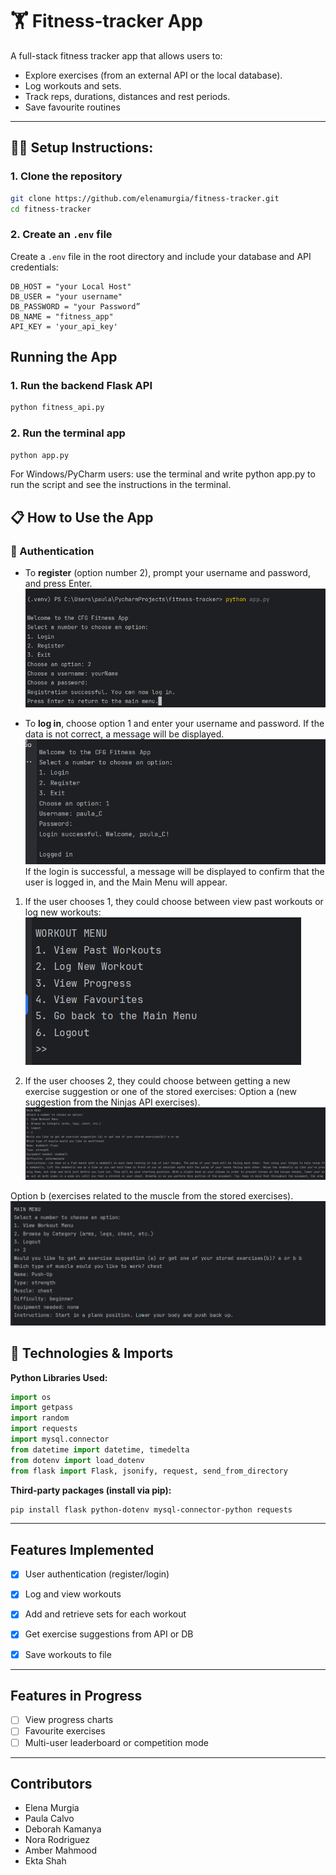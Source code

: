 # 🏋️ Fitness-tracker App
A full-stack fitness tracker app that allows users to:
- Explore exercises (from an external API or the local database).
- Log workouts and sets.
- Track reps, durations, distances and rest periods.
- Save favourite routines

---

## 🧑‍💻 Setup Instructions:

### 1. Clone the repository
```bash
git clone https://github.com/elenamurgia/fitness-tracker.git
cd fitness-tracker
```
### 2. Create an `.env` file 
Create a `.env` file in the root directory and include your database and API credentials: 

```env
DB_HOST = "your Local Host"
DB_USER = "your username"
DB_PASSWORD = "your Password”
DB_NAME = "fitness_app"
API_KEY = 'your_api_key'
```


## Running the App
### 1. Run the backend Flask API 
```bash
python fitness_api.py
```
### 2. Run the terminal app
```bash
python app.py
```
For Windows/PyCharm users: use the terminal and write python app.py to run the script and see the instructions in the terminal.

## 📋 How to Use the App

### 🔐 Authentication 
* To **register** (option number 2), prompt your username and password, and press Enter.
![A screenshot](https://raw.githubusercontent.com/elenamurgia/fitness-tracker/main/Images/Screenshot_reg_terminal.png "Screenshot register terminal")

* To **log in**, choose option 1 and enter your username and password. If the data is not correct, a message will be displayed.
![A screenshot](https://raw.githubusercontent.com/elenamurgia/fitness-tracker/main/Images/Screenshot_login_terminal.png "Screenshot login terminal")
If the login is successful, a message will be displayed to confirm that the user is logged in, and the Main Menu will appear.

1. If the user chooses 1, they could choose between view past workouts or log new workouts:
![A screenshot](https://raw.githubusercontent.com/elenamurgia/fitness-tracker/main/Images/Screenshot_workout_terminal.png "Screenshot workout terminal")

2. If the user chooses 2, they could choose between getting a new exercise suggestion or one of the stored exercises:
Option a (new suggestion from the Ninjas API exercises).
![A screenshot](https://raw.githubusercontent.com/elenamurgia/fitness-tracker/main/Images/Screenshot_api_exercise.png "Screenshot api exercise")

Option b (exercises related to the muscle from the stored exercises).
![A screenshot](https://raw.githubusercontent.com/elenamurgia/fitness-tracker/main/Images/Screenshot_exercise_suggestion_menu.png "Screenshot exercise suggestion terminal")

## 🧪 Technologies & Imports

**Python Libraries Used:**

```python
import os
import getpass
import random
import requests
import mysql.connector
from datetime import datetime, timedelta
from dotenv import load_dotenv
from flask import Flask, jsonify, request, send_from_directory
```

**Third-party packages (install via pip):**

```bash
pip install flask python-dotenv mysql-connector-python requests
```

---

## Features Implemented

- [x] User authentication (register/login)
- [x] Log and view workouts
- [x] Add and retrieve sets for each workout
- [x] Get exercise suggestions from API or DB
- [x] Save workouts to file


---

## Features in Progress

- [ ] View progress charts
- [ ] Favourite exercises
- [ ] Multi-user leaderboard or competition mode

---

## Contributors

- Elena Murgia  
- Paula Calvo  
- Deborah Kamanya  
- Nora Rodriguez  
- Amber Mahmood  
- Ekta Shah  

